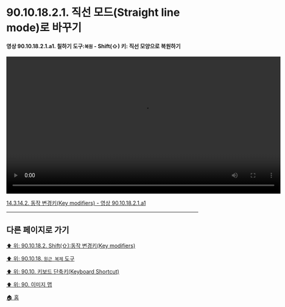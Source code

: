 # 90.10.18.2.1. 직선 모드(Straight line mode)로 바꾸기

<a id="90-10-18-02-01-a1"></a>

#### 영상 90.10.18.2.1.a1. 칠하기 도구:`복원` - Shift(⇧) 키: 직선 모양으로 복원하기
<video controls="controls" width="720" src="https://github.com/wonder13662/gimp/assets/15767104/8efe6ceb-ebdb-4140-ac3d-bd688fe51ab4"></video>

[14.3.14.2. 동작 변경키(Key modifiers) - 영상 90.10.18.2.1.a1](./14-03-14-02-key_modifiers.md#90-10-18-02-01-a1)

***

## 다른 페이지로 가기

[⬆️ 위: 90.10.18.2. Shift(⇧):동작 변경키(Key modifiers)](./90-10-18-02-00-key_modifier-shift.md)

[⬆️ 위: 90.10.18. `원근 복제` 도구](./90-10-18-00-perspective_clone.md)

[⬆️ 위: 90.10. 키보드 단축키(Keyboard Shortcut)](./90-10-00-keyboard_shortcut.md)

[⬆️ 위: 90. 이미지 맵](./90-00-image-map.md)

[🏠 홈](./00-home.md)